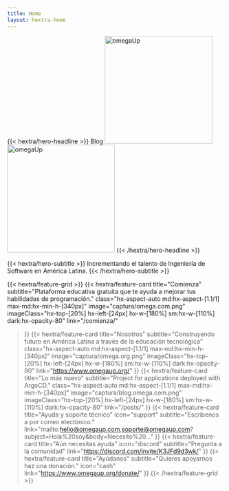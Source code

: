 ```yaml
---
title: Home
layout: hextra-home
---
```


<div class="hx-mt-3 hx-mb-6">
{{< hextra/hero-headline >}}
  Blog 
  <img class="hx-hidden dark:hx-block" src="/logo/omegaUp-dark.webp" alt="omegaUp" width="250">
  <img class="hx-block dark:hx-hidden" src="/logo/omegaUp.webp" alt="omegaUp" width="250" >
{{< /hextra/hero-headline >}}

{{< hextra/hero-subtitle >}}
  Incrementando el talento de Ingeniería de Software en América Latina.
{{< /hextra/hero-subtitle >}}
</div>

{{< hextra/feature-grid >}}
  {{< hextra/feature-card
    title="Comienza"
    subtitle="Plataforma educativa gratuita que te ayuda a mejorar tus habilidades de programación."
    class="hx-aspect-auto md:hx-aspect-[1.1/1] max-md:hx-min-h-[340px]"
    image="captura/omega.com.png"
    imageClass="hx-top-[20%] hx-left-[24px] hx-w-[180%] sm:hx-w-[110%] dark:hx-opacity-80"
    link="/comienza/"
  >}}
  {{< hextra/feature-card
    title="Nosotros"
    subtitle="Construyendo futuro en América Latina a través de la educación tecnológica"
    class="hx-aspect-auto md:hx-aspect-[1.1/1] max-md:hx-min-h-[340px]"
    image="captura/omega.org.png"
    imageClass="hx-top-[20%] hx-left-[24px] hx-w-[180%] sm:hx-w-[110%] dark:hx-opacity-80"
    link="https://www.omegaup.org/"
  >}}
  {{< hextra/feature-card
    title="Lo más nuevo"
    subtitle="Project for applications deployed with ArgoCD."
    class="hx-aspect-auto md:hx-aspect-[1.1/1] max-md:hx-min-h-[340px]"
    image="captura/blog.omega.com.png"
    imageClass="hx-top-[20%] hx-left-[24px] hx-w-[180%] sm:hx-w-[110%] dark:hx-opacity-80"
    link="/posts/"
  >}}
  {{< hextra/feature-card
    title="Ayuda y soporte técnico" icon="support" 
    subtitle="Escríbenos a por correo electónico."
    link="mailto:hello@omegaup.com,soporte@omegaup.com?subject=Hola%20soy&body=Necesito%20..."
  >}}
  {{< hextra/feature-card
    title="Aún necesitas ayuda" icon="discord" 
    subtitle="Pregunta a la comunidad"
    link="https://discord.com/invite/K3JFd9d3wk/"
  >}}
  {{< hextra/feature-card
    title="Ayúdanos"
    subtitle="Quieres apoyarnos haz una donación." icon="cash" 
    link="https://www.omegaup.org/donate/"
  >}}
{{< /hextra/feature-grid >}}
